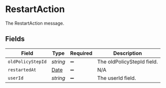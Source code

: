 # RestartAction

The RestartAction message.


## Fields

| Field                                                                                         | Type                                                                                          | Required                                                                                      | Description                                                                                   |
| --------------------------------------------------------------------------------------------- | --------------------------------------------------------------------------------------------- | --------------------------------------------------------------------------------------------- | --------------------------------------------------------------------------------------------- |
| `oldPolicyStepId`                                                                             | *string*                                                                                      | :heavy_minus_sign:                                                                            | The oldPolicyStepId field.                                                                    |
| `restartedAt`                                                                                 | [Date](https://developer.mozilla.org/en-US/docs/Web/JavaScript/Reference/Global_Objects/Date) | :heavy_minus_sign:                                                                            | N/A                                                                                           |
| `userId`                                                                                      | *string*                                                                                      | :heavy_minus_sign:                                                                            | The userId field.                                                                             |